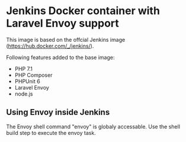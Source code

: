 # Jenkins Docker container with Laravel Envoy support

This image is based on the offcial Jenkins image (https://hub.docker.com/_/jenkins/).

Following features added to the base image:
- PHP 7.1
- PHP Composer
- PHPUnit 6
- Laravel Envoy
- node.js

## Using Envoy inside Jenkins

The Envoy shell command "envoy" is globaly accessable. Use the shell build step to execute the envoy task.